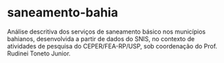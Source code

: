 # saneamento-bahia
Análise descritiva dos serviços de saneamento básico nos municípios bahianos, desenvolvida a partir de dados do SNIS, no contexto de atividades de pesquisa do CEPER/FEA-RP/USP, sob coordenação do Prof. Rudinei Toneto Junior.